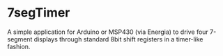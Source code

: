 # 7segTimer
A simple application for Arduino or MSP430 (via Energia) to drive four 7-segment displays through standard 8bit shift registers in a timer-like fashion.
